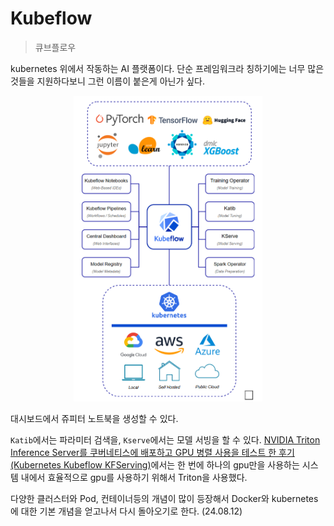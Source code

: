 # Kubeflow

> 큐브플로우

kubernetes 위에서 작동하는 AI 플랫폼이다. 단순 프레임워크라 칭하기에는 너무 많은 것들을 지원하다보니 그런 이름이 붙은게 아닌가 싶다.

[Kubeflow Introduction]: (https://www.kubeflow.org/docs/started/introduction/)
[KServing의 존재 이유]: (https://devocean.sk.com/blog/techBoardDetail.do?ID=163645)
[NVIDIA Triton Inference Server를 쿠버네티스에 배포하고 GPU 병렬 사용을 테스트 한 후기 (Kubernetes Kubeflow KFServing)]: (https://schulwin.tistory.com/entry/NVIDIA-Triton-Inference-Server%EB%A5%BC-%EC%BF%A0%EB%B2%84%EB%84%A4%ED%8B%B0%EC%8A%A4%EC%97%90-%EB%B0%B0%ED%8F%AC%ED%95%98%EA%B3%A0-GPU-%EB%B3%91%EB%A0%AC-%EC%82%AC%EC%9A%A9%EC%9D%84-%ED%85%8C%EC%8A%A4%ED%8A%B8-%ED%95%9C-%ED%9B%84%EA%B8%B0-Kubernetes-Kubeflow-KFServing)

<p align="center">
<img src="./assets/kubeflowArchitecture.png" width="60%"/>
</p>

대시보드에서 쥬피터 노트북을 생성할 수 있다.

`Katib`에서는 파라미터 검색을, `Kserve`에서는 모델 서빙을 할 수 있다. [NVIDIA Triton Inference Server를 쿠버네티스에 배포하고 GPU 병렬 사용을 테스트 한 후기 (Kubernetes Kubeflow KFServing)]에서는 한 번에 하나의 gpu만을 사용하는 시스템 내에서 효율적으로 gpu를 사용하기 위해서 Triton을 사용했다.

다양한 클러스터와 Pod, 컨테이너등의 개념이 많이 등장해서 Docker와 kubernetes에 대한 기본 개념을 얻고나서 다시 돌아오기로 한다. (24.08.12)
